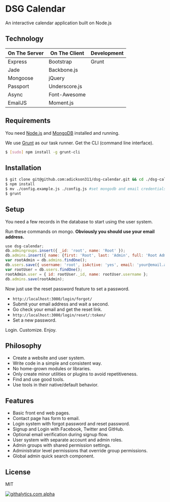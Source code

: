 DSG Calendar
=============

An interactive calendar application built on Node.js

Technology
------------

| On The Server | On The Client  | Development |
| ------------- | -------------- | ----------- |
| Express       | Bootstrap      | Grunt       |
| Jade          | Backbone.js    |             |
| Mongoose      | jQuery         |             |
| Passport      | Underscore.js  |             |
| Async         | Font-Awesome   |             |
| EmailJS       | Moment.js      |             |

Requirements
------------

You need [Node.js](http://nodejs.org/download/) and [MongoDB](http://www.mongodb.org/downloads) installed and running.

We use [Grunt](http://gruntjs.com/) as our task runner. Get the CLI (command line interface).

```bash
$ [sudo] npm install -g grunt-cli
```

Installation
------------

```bash
$ git clone git@github.com:adickson311/dsg-calendar.git && cd ./dsg-calendar
$ npm install
$ mv ./config.example.js ./config.js #set mongodb and email credentials
$ grunt
```

Setup
------------

You need a few records in the database to start using the user system.

Run these commands on mongo. __Obviously you should use your email address.__

```js
use dsg-calendar;
db.admingroups.insert({ _id: 'root', name: 'Root' });
db.admins.insert({ name: {first: 'Root', last: 'Admin', full: 'Root Admin'}, groups: ['root'] });
var rootAdmin = db.admins.findOne();
db.users.save({ username: 'root', isActive: 'yes', email: 'your@email.addy', roles: {admin: rootAdmin._id} });
var rootUser = db.users.findOne();
rootAdmin.user = { id: rootUser._id, name: rootUser.username };
db.admins.save(rootAdmin);
```

Now just use the reset password feature to set a password.

 - `http://localhost:3000/login/forgot/`
 - Submit your email address and wait a second.
 - Go check your email and get the reset link.
 - `http://localhost:3000/login/reset/:token/`
 - Set a new password.

Login. Customize. Enjoy.

Philosophy
------------

 - Create a website and user system.
 - Write code in a simple and consistent way.
 - No home-grown modules or libraries.
 - Only create minor utilities or plugins to avoid repetitiveness.
 - Find and use good tools.
 - Use tools in their native/default behavior.

Features
------------

 - Basic front end web pages.
 - Contact page has form to email.
 - Login system with forgot password and reset password.
 - Signup and Login with Facebook, Twitter and GitHub.
 - Optional email verification during signup flow.
 - User system with separate account and admin roles.
 - Admin groups with shared permission settings.
 - Administrator level permissions that override group permissions.
 - Global admin quick search component.

License
------------

MIT

[![githalytics.com alpha](https://cruel-carlota.pagodabox.com/d41f60f22a2148e2e2dc6b705cd01481 "githalytics.com")](http://githalytics.com/jedireza/drywall)
